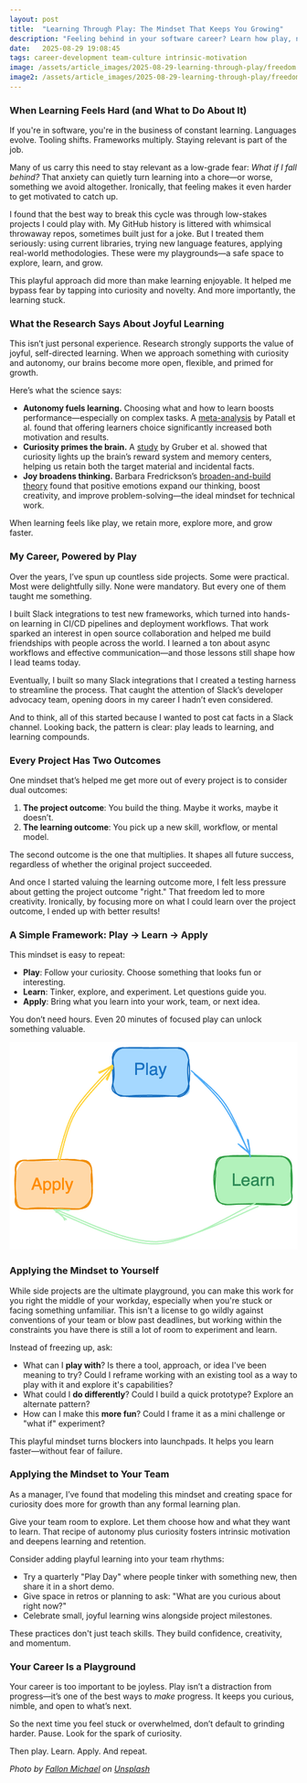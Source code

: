 ```yaml
---
layout: post
title:  "Learning Through Play: The Mindset That Keeps You Growing"
description: "Feeling behind in your software career? Learn how play, not pressure, can help you grow faster and enjoy the process."
date:   2025-08-29 19:08:45
tags: career-development team-culture intrinsic-motivation
image: /assets/article_images/2025-08-29-learning-through-play/freedom.jpg
image2: /assets/article_images/2025-08-29-learning-through-play/freedom-mobile.jpg
---
```


### When Learning Feels Hard (and What to Do About It)

If you're in software, you're in the business of constant learning. Languages evolve. Tooling shifts. Frameworks multiply. Staying relevant is part of the job.

Many of us carry this need to stay relevant as a low-grade fear: *What if I fall behind?* That anxiety can quietly turn learning into a chore—or worse, something we avoid altogether. Ironically, that feeling makes it even harder to get motivated to catch up.

I found that the best way to break this cycle was through low-stakes projects I could play with. My GitHub history is littered with whimsical throwaway repos, sometimes built just for a joke. But I treated them seriously: using current libraries, trying new language features, applying real-world methodologies. These were my playgrounds—a safe space to explore, learn, and grow.

This playful approach did more than make learning enjoyable. It helped me bypass fear by tapping into curiosity and novelty. And more importantly, the learning stuck.

### What the Research Says About Joyful Learning

This isn’t just personal experience. Research strongly supports the value of joyful, self-directed learning. When we approach something with curiosity and autonomy, our brains become more open, flexible, and primed for growth.

Here’s what the science says:

* **Autonomy fuels learning.** Choosing what and how to learn boosts performance—especially on complex tasks. A [meta-analysis](https://pubmed.ncbi.nlm.nih.gov/18298272/) by Patall et al. found that offering learners choice significantly increased both motivation and results.
* **Curiosity primes the brain.** A [study](https://pubmed.ncbi.nlm.nih.gov/25284006/) by Gruber et al. showed that curiosity lights up the brain’s reward system and memory centers, helping us retain both the target material and incidental facts.
* **Joy broadens thinking.** Barbara Fredrickson’s [broaden-and-build theory](https://pubmed.ncbi.nlm.nih.gov/11315248/) found that positive emotions expand our thinking, boost creativity, and improve problem-solving—the ideal mindset for technical work.

When learning feels like play, we retain more, explore more, and grow faster.

### My Career, Powered by Play

Over the years, I’ve spun up countless side projects. Some were practical. Most were delightfully silly. None were mandatory. But every one of them taught me something.

I built Slack integrations to test new frameworks, which turned into hands-on learning in CI/CD pipelines and deployment workflows. That work sparked an interest in open source collaboration and helped me build friendships with people across the world. I learned a ton about async workflows and effective communication—and those lessons still shape how I lead teams today.

Eventually, I built so many Slack integrations that I created a testing harness to streamline the process. That caught the attention of Slack’s developer advocacy team, opening doors in my career I hadn’t even considered.

And to think, all of this started because I wanted to post cat facts in a Slack channel. Looking back, the pattern is clear: play leads to learning, and learning compounds.

### Every Project Has Two Outcomes

One mindset that’s helped me get more out of every project is to consider dual outcomes:

1. **The project outcome**: You build the thing. Maybe it works, maybe it doesn’t.
2. **The learning outcome**: You pick up a new skill, workflow, or mental model.

The second outcome is the one that multiplies. It shapes all future success, regardless of whether the original project succeeded.

And once I started valuing the learning outcome more, I felt less pressure about getting the project outcome "right." That freedom led to more creativity. Ironically, by focusing more on what I could learn over the project outcome, I ended up with better results!

### A Simple Framework: Play → Learn → Apply

This mindset is easy to repeat:

* **Play**: Follow your curiosity. Choose something that looks fun or interesting.
* **Learn**: Tinker, explore, and experiment. Let questions guide you.
* **Apply**: Bring what you learn into your work, team, or next idea.

You don’t need hours. Even 20 minutes of focused play can unlock something valuable.

![Playful learning compounds over time.](/assets/article_images/2025-08-29-learning-through-play/play-learn-apply.png)

### Applying the Mindset to Yourself

While side projects are the ultimate playground, you can make this work for you right the middle of your workday, especially when you're stuck or facing something unfamiliar. This isn't a license to go wildly against conventions of your team or blow past deadlines, but working within the constraints you have there is still a lot of room to experiment and learn.

Instead of freezing up, ask:

* What can I **play with**? Is there a tool, approach, or idea I've been meaning to try? Could I reframe working with an existing tool as a way to play with it and explore it's capabilities?
* What could I **do differently**? Could I build a quick prototype? Explore an alternate pattern?
* How can I make this **more fun**? Could I frame it as a mini challenge or "what if" experiment?

This playful mindset turns blockers into launchpads. It helps you learn faster—without fear of failure.

### Applying the Mindset to Your Team

As a manager, I’ve found that modeling this mindset and creating space for curiosity does more for growth than any formal learning plan.

Give your team room to explore. Let them choose how and what they want to learn. That recipe of autonomy plus curiosity fosters intrinsic motivation and deepens learning and retention.

Consider adding playful learning into your team rhythms:

* Try a quarterly "Play Day" where people tinker with something new, then share it in a short demo.
* Give space in retros or planning to ask: "What are you curious about right now?"
* Celebrate small, joyful learning wins alongside project milestones.

These practices don't just teach skills. They build confidence, creativity, and momentum.

### Your Career Is a Playground

Your career is too important to be joyless. Play isn’t a distraction from progress—it’s one of the best ways to *make* progress. It keeps you curious, nimble, and open to what’s next.

So the next time you feel stuck or overwhelmed, don’t default to grinding harder. Pause. Look for the spark of curiosity.

Then play. Learn. Apply. And repeat.

*Photo by [Fallon Michael](https://unsplash.com/@fallonmichaeltx) on [Unsplash](https://unsplash.com/photos/woman-standing-on-cliffs-edge-during-daytime-mnC9cVoO7B4)*